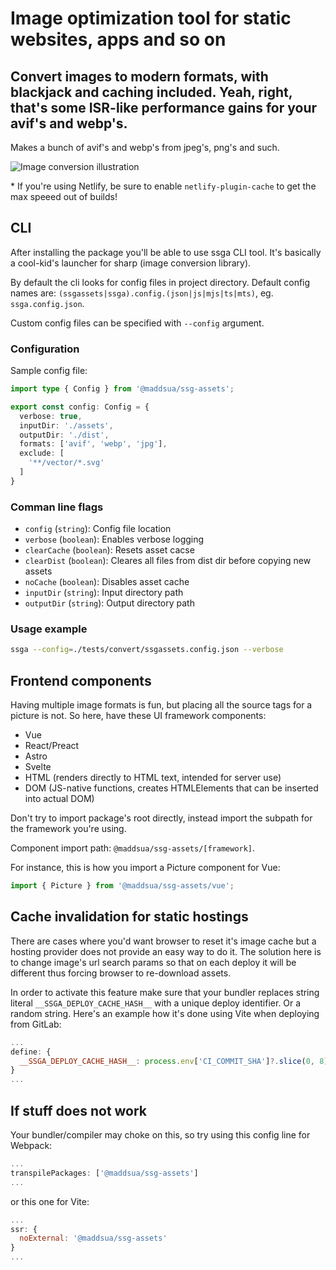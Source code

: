# Image optimization tool for static websites, apps and so on

## Convert images to modern formats, with blackjack and caching included. Yeah, right, that's some ISR-like performance gains for your avif's and webp's.

Makes a bunch of avif's and webp's from jpeg's, png's and such.

<img src="https://raw.githubusercontent.com/maddsua/ssg-assets/main/docs/illustration.webp" alt="Image conversion illustration">

\* If you're using Netlify, be sure to enable `netlify-plugin-cache` to get the max speeed out of builds!

## CLI

After installing the package you'll be able to use ssga CLI tool. It's basically a cool-kid's launcher for sharp (image conversion library).

By default the cli looks for config files in project directory. Default config names are: `(ssgassets|ssga).config.(json|js|mjs|ts|mts)`, eg. `ssga.config.json`.

Custom config files can be specified with `--config` argument.

### Configuration

Sample config file:

```typescript
import type { Config } from '@maddsua/ssg-assets';

export const config: Config = {
  verbose: true,
  inputDir: './assets',
  outputDir: './dist',
  formats: ['avif', 'webp', 'jpg'],
  exclude: [
    '**/vector/*.svg'
  ]
}
```

### Comman line flags

- `config` (`string`): Config file location
- `verbose` (`boolean`): Enables verbose logging
- `clearCache` (`boolean`): Resets asset cacse
- `clearDist` (`boolean`): Cleares all files from dist dir before copying new assets
- `noCache` (`boolean`): Disables asset cache
- `inputDir` (`string`): Input directory path
- `outputDir` (`string`): Output directory path

### Usage example

```bash
ssga --config=./tests/convert/ssgassets.config.json --verbose
```

## Frontend components

Having multiple image formats is fun, but placing all the source tags for a picture is not. So here, have these UI framework components:

- Vue
- React/Preact
- Astro
- Svelte
- HTML (renders directly to HTML text, intended for server use)
- DOM (JS-native functions, creates HTMLElements that can be inserted into actual DOM)

Don't try to import package's root directly, instead import the subpath for the framework you're using.

Component import path: `@maddsua/ssg-assets/[framework]`.

For instance, this is how you import a Picture component for Vue:
```js
import { Picture } from '@maddsua/ssg-assets/vue';
```

## Cache invalidation for static hostings

There are cases where you'd want browser to reset it's image cache but a hosting provider does not provide an easy way to do it.
The solution here is to change image's url search params so that on each deploy it will be different thus forcing browser to re-download assets.

In order to activate this feature make sure that your bundler replaces string literal `__SSGA_DEPLOY_CACHE_HASH__` with a unique deploy identifier. Or a random string.
Here's an example how it's done using Vite when deploying from GitLab:

```js
...
define: {
  __SSGA_DEPLOY_CACHE_HASH__: process.env['CI_COMMIT_SHA']?.slice(0, 8)
}
...
```

## If stuff does not work

Your bundler/compiler may choke on this, so try using this config line for Webpack:

```js
...
transpilePackages: ['@maddsua/ssg-assets']
...
```
or this one for Vite:

```js
...
ssr: {
  noExternal: '@maddsua/ssg-assets'
}
...
```
